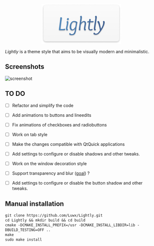 <p align="center">
  <img src="logo.png"/>
</p>

*Lightly* is a theme style that aims to be visually modern and minimalistic. 

## Screenshots

![screenshot](https://github.com/Luwx/test/blob/master/Screenshot.png)


## TO DO

- [ ] Refactor and simplify the code 
- [ ] Add animations to buttons and lineedits
- [ ] Fix animations of checkboxes and radiobuttons
- [ ] Work on tab style
- [ ] Make the changes compatible with QtQuick applications
- [ ] Add settings to configure or disable shadows and other tweaks.
- [ ] Work on the window decoration style
- [ ] Support transparency and blur ([goal](https://github.com/Luwx/test/blob/master/goal-decoration_and_toolbar.png)) ?
- [ ] Add settings to configure or disable the button shadow and other tweaks.


## Manual installation
```
git clone https://github.com/Luwx/Lightly.git
cd Lightly && mkdir build && cd build
cmake -DCMAKE_INSTALL_PREFIX=/usr -DCMAKE_INSTALL_LIBDIR=lib -DBUILD_TESTING=OFF ..
make
sudo make install
```







